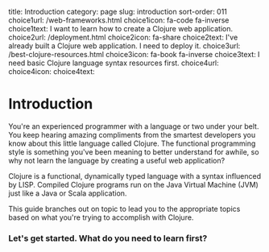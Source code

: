title: Introduction
category: page
slug: introduction
sort-order: 011
choice1url: /web-frameworks.html
choice1icon: fa-code fa-inverse
choice1text: I want to learn how to create a Clojure web application.
choice2url: /deployment.html
choice2icon: fa-share
choice2text: I've already built a Clojure web application. I need to deploy it.
choice3url: /best-clojure-resources.html
choice3icon: fa-book fa-inverse
choice3text: I need basic Clojure language syntax resources first.
choice4url:
choice4icon:
choice4text:


# Introduction
You're an experienced programmer with a language or two under your belt. You
keep hearing amazing compliments from the smartest developers you know about 
this little language called Clojure. The functional programming style is 
something you've been meaning to better understand for awhile, so why not 
learn the language by creating a useful web application?

Clojure is a functional, dynamically typed language with a syntax influenced by
LISP. Compiled Clojure programs run on the Java Virtual Machine (JVM) just
like a Java or Scala application.

This guide branches out on topic to lead you to the appropriate topics based 
on what you're trying to accomplish with Clojure.


### Let's get started. What do you need to learn first?
